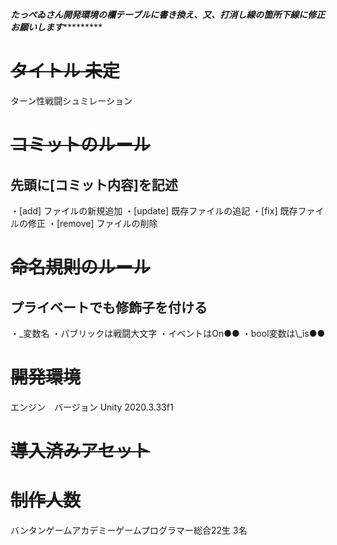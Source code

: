 *****たっぺゐさん開発環境の欄テーブルに書き換え、又、打消し線の箇所下線に修正お願いします**************


<strike><h1> タイトル 未定 </h1></strike>
ターン性戦闘シュミレーション

<strike><h1> コミットのルール </h1></strike>
<h2> 先頭に[コミット内容]を記述 </h2>
・[add] ファイルの新規追加
・[update] 既存ファイルの追記
・[fix] 既存ファイルの修正
・[remove] ファイルの削除

<strike><h1> 命名規則のルール </h1></strike>
<h2> プライベートでも修飾子を付ける </h2>
・_変数名
・パブリックは戦闘大文字
・イベントはOn●●
・bool変数は\_is●●

<strike><h1> 開発環境 </h1></strike>
エンジン　バージョン
Unity    2020.3.33f1

<strike><h1> 導入済みアセット </h1></strike>

<strike><h1> 制作人数 </h1></strike>
バンタンゲームアカデミーゲームプログラマー総合22生 3名
